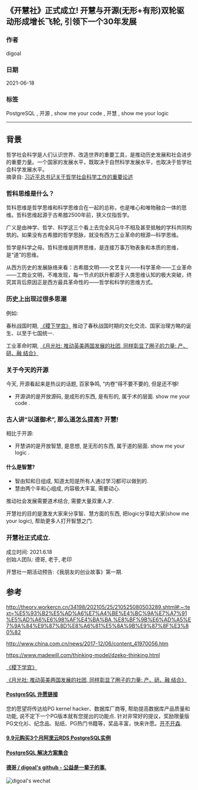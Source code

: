 ## 《开慧社》正式成立! 开慧与开源(无形+有形)双轮驱动形成增长飞轮, 引领下一个30年发展  
    
### 作者    
digoal    
    
### 日期    
2021-06-18     
    
### 标签    
PostgreSQL , 开源 , show me your code , 开慧 , show me your logic   
    
----    
    
## 背景    
哲学社会科学是人们认识世界、改造世界的重要工具，是推动历史发展和社会进步的重要力量。一个国家的发展水平，既取决于自然科学发展水平，也取决于哲学社会科学发展水平。  
摘录自: [习近平总书记关于哲学社会科学工作的重要论述](http://theory.workercn.cn/34198/202105/25/210525080503289.shtml#:~:text=%E5%93%B2%E5%AD%A6%E7%A4%BE%E4%BC%9A%E7%A7%91%E5%AD%A6%E6%98%AF%E4%BA%BA,%E8%BF%9B%E6%AD%A5%E7%9A%84%E9%87%8D%E8%A6%81%E5%8A%9B%E9%87%8F%E3%80%82)  
  
### 哲科思维是什么？  
  
哲科思维是哲学思维和科学思维合在一起的总称，也是唯心和唯物融合一体的思维。哲科思维起源于古希腊2500年前，狭义仅指哲学。  
  
广义是由神学、哲学、科学这三个看上去完全风马牛不相及甚至抵触的学科共同构筑的。如果没有古希腊的哲学思脉，就没有西方工业革命的根源—科学思维。  
  
哲学是科学之母。哲科思维是跨界思维，是连接万事万物表象和本质的思维，是“道”的思维。  
  
  
从西方历史的发展脉络来看：古希腊文明——文艺复兴——科学革命——工业革命——工商业文明，不难发现，每一节点的跃升都源于人类思维认知的极大突破，终究其背后原因正是西方最具革命性的——哲学和科学的思维方式。  
  
### 历史上出现过很多思潮  
  
例如:  
  
春秋战国时期, [《稷下学宫》](../202104/20210423_02.md)  推动了春秋战国时期的文化交流、国家治理方略的诞生、以至于七国统一.   
  
工业革命时期, [《月光社: 推动英美两国发展的社团, 同样彰显了圈子的力量: 产、研、融 结合》](../202103/20210316_04.md)   
  
### 关于今天的开源  
今天, 开源看起来是热议的话题, 百家争鸣, “内卷”得不要不要的, 但是还不够!   
  
- 开源讲的是开放源码, 是成形的东西, 是有形的, 属于术的层面. show me your code .   
  
### 古人讲“以道御术”, 那么道怎么提高? 开慧!   
  
相比于开源:   
- 开慧讲的是开放智慧, 是思想, 是无形的东西, 属于道的层面. show me your logic .   
  
#### 什么是智慧?   
- 智由知和日组成, 知道太阳是所有人通过学习都可以做到的.   
- 慧由两个丰和心组成, 内容极大丰富, 需要动心.   
  
推动社会发展需要道术结合, 需要大量双重人才.   
  
开慧社的目的是激发大家来分享智、慧方面的东西, 把logic分享给大家(show me your logic), 帮助更多人打开智慧之门.   
  
### 开慧社正式成立.  
成立时间: 2021.6.18  
创始人团队: 德哥, 老于, 老印    
  
开慧社一期活动预告:《我朋友的创业故事》第一期.   
  
  
## 参考  
http://theory.workercn.cn/34198/202105/25/210525080503289.shtml#:~:text=%E5%93%B2%E5%AD%A6%E7%A4%BE%E4%BC%9A%E7%A7%91%E5%AD%A6%E6%98%AF%E4%BA%BA,%E8%BF%9B%E6%AD%A5%E7%9A%84%E9%87%8D%E8%A6%81%E5%8A%9B%E9%87%8F%E3%80%82  
  
http://www.china.com.cn/news/2017-12/06/content_41970056.htm  
  
https://www.madewill.com/thinking-model/dzeko-thinking.html  
  
[《稷下学宫》](../202104/20210423_02.md)    
  
[《月光社: 推动英美两国发展的社团, 同样彰显了圈子的力量: 产、研、融 结合》](../202103/20210316_04.md)   
  
  
  
#### [PostgreSQL 许愿链接](https://github.com/digoal/blog/issues/76 "269ac3d1c492e938c0191101c7238216")
您的愿望将传达给PG kernel hacker、数据库厂商等, 帮助提高数据库产品质量和功能, 说不定下一个PG版本就有您提出的功能点. 针对非常好的提议，奖励限量版PG文化衫、纪念品、贴纸、PG热门书籍等，奖品丰富，快来许愿。[开不开森](https://github.com/digoal/blog/issues/76 "269ac3d1c492e938c0191101c7238216").  
  
  
#### [9.9元购买3个月阿里云RDS PostgreSQL实例](https://www.aliyun.com/database/postgresqlactivity "57258f76c37864c6e6d23383d05714ea")
  
  
#### [PostgreSQL 解决方案集合](https://yq.aliyun.com/topic/118 "40cff096e9ed7122c512b35d8561d9c8")
  
  
#### [德哥 / digoal's github - 公益是一辈子的事.](https://github.com/digoal/blog/blob/master/README.md "22709685feb7cab07d30f30387f0a9ae")
  
  
![digoal's wechat](../pic/digoal_weixin.jpg "f7ad92eeba24523fd47a6e1a0e691b59")
  
